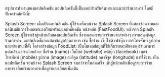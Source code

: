 สรุปการทำงานของแอปพลิเคชัน
แอปพลิเคชันนี้เป็นแอปสำหรับค้นหาและแนะนำร้านอาหาร โดยมีฟีเจอร์หลักดังนี้:

Splash Screen: เมื่อเปิดแอปพลิเคชัน ผู้ใช้จะเห็นหน้าจอ Splash Screen ที่แสดงข้อความและแอนิเมชันการโหลดขณะเตรียมพร้อมแอปพลิเคชัน
หน้าหลัก (FastFoodUI): หลังจาก Splash Screen ผู้ใช้จะเข้าสู่หน้าหลักของแอปพลิเคชัน ซึ่งจะแสดงรายการร้านอาหารต่างๆ
การแสดงข้อมูลร้านอาหาร: แอปพลิเคชันจะแสดงข้อมูลร้านอาหาร เช่น ชื่อร้าน เว็บไซต์ เฟซบุ๊ก เบอร์โทรศัพท์ รูปภาพ และตำแหน่งที่ตั้ง
โครงสร้างข้อมูล
FoodList: เป็นโมเดลข้อมูลที่ใช้เก็บรายละเอียดของร้านอาหารแต่ละร้าน ประกอบด้วย:
ชื่อร้าน (name)
เว็บไซต์ (website)
เฟซบุ๊ก (facebook)
เบอร์โทรศัพท์ (mobile)
รูปภาพ (image)
ละติจูด (latitude)
ลองจิจูด (longitude)
การใช้งาน
เปิดแอปพลิเคชัน
รอหน้าจอ Splash Screen จนกว่าจะโหลดเสร็จ
เข้าสู่หน้าหลักเพื่อดูรายการร้านอาหาร
เลือกร้านอาหารเพื่อดูรายละเอียดเพิ่มเติม
